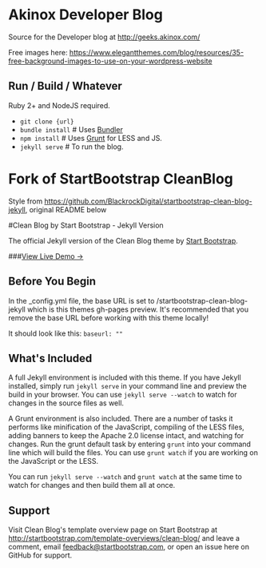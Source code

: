 # Akinox Developer Blog

Source for the Developer blog at http://geeks.akinox.com/

Free images here: https://www.elegantthemes.com/blog/resources/35-free-background-images-to-use-on-your-wordpress-website

## Run / Build / Whatever

Ruby 2+ and NodeJS required.

* `git clone {url}`
* `bundle install` # Uses [Bundler](http://bundler.io/)
* `npm install` # Uses [Grunt](http://gruntjs.com/) for LESS and JS.
* `jekyll serve` # To run the blog.

# Fork of StartBootstrap CleanBlog

Style from https://github.com/BlackrockDigital/startbootstrap-clean-blog-jekyll, original README below

#Clean Blog by Start Bootstrap - Jekyll Version

The official Jekyll version of the Clean Blog theme by [Start Bootstrap](http://startbootstrap.com/).

###[View Live Demo &rarr;](http://blackrockdigital.github.io/startbootstrap-clean-blog-jekyll/)

## Before You Begin

In the _config.yml file, the base URL is set to /startbootstrap-clean-blog-jekyll which is this themes gh-pages preview. It's recommended that you remove the base URL before working with this theme locally!

It should look like this:
`baseurl: ""`

## What's Included

A full Jekyll environment is included with this theme. If you have Jekyll installed, simply run `jekyll serve` in your command line and preview the build in your browser. You can use `jekyll serve --watch` to watch for changes in the source files as well.

A Grunt environment is also included. There are a number of tasks it performs like minification of the JavaScript, compiling of the LESS files, adding banners to keep the Apache 2.0 license intact, and watching for changes. Run the grunt default task by entering `grunt` into your command line which will build the files. You can use `grunt watch` if you are working on the JavaScript or the LESS.

You can run `jekyll serve --watch` and `grunt watch` at the same time to watch for changes and then build them all at once.

## Support

Visit Clean Blog's template overview page on Start Bootstrap at http://startbootstrap.com/template-overviews/clean-blog/ and leave a comment, email feedback@startbootstrap.com, or open an issue here on GitHub for support.
